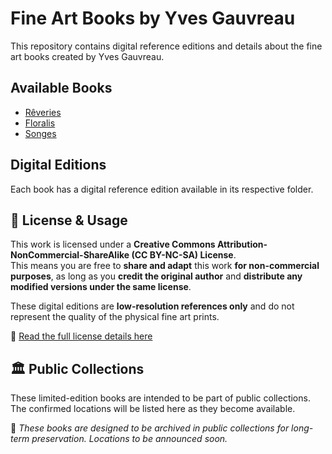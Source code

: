 # Fine Art Books by Yves Gauvreau
This repository contains digital reference editions and details about the fine art books created by Yves Gauvreau.

## Available Books
- [Rêveries](Reveries/)
- [Floralis](Floralis/)
- [Songes](Songes/)

## Digital Editions
Each book has a digital reference edition available in its respective folder.

## 📜 License & Usage

This work is licensed under a **Creative Commons Attribution-NonCommercial-ShareAlike (CC BY-NC-SA) License**.  
This means you are free to **share and adapt** this work **for non-commercial purposes**, as long as you **credit the original author** and **distribute any modified versions under the same license**.

These digital editions are **low-resolution references only** and do not represent the quality of the physical fine art prints.

🔗 [Read the full license details here](https://creativecommons.org/licenses/by-nc-sa/4.0/)


## 🏛️ Public Collections  
These limited-edition books are intended to be part of public collections.  
The confirmed locations will be listed here as they become available.

📌 *These books are designed to be archived in public collections for long-term preservation. Locations to be announced soon.*
